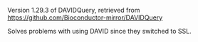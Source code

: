 Version 1.29.3 of DAVIDQuery, retrieved from https://github.com/Bioconductor-mirror/DAVIDQuery

Solves problems with using DAVID since they switched to SSL.
